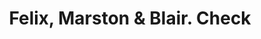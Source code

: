---
doi: 10.7916/D8MW3V3D
date_other: '1880'
date_other_textual: 1880-1889
form: printed ephemera
genre:
- Checks (bank checks)
name:
- Felix, Marston & Blair
object_in_context_url: https://biggert.cul.columbia.edu/items/view/ave_biggert_00185
subject_hierarchical_geographic:
- Chicago, Illinois, United States
subject_name:
- Felix, Marston & Blair
title: Felix, Marston & Blair. Check
sort_title: Felix, Marston & Blair. Check
call_number: ave_biggert_00185
coordinates:
- 41.83694444444445,-87.68472222222222
pid: ave_biggert_00185
identifiers: ave_biggert_00185
thumbnail: https://derivativo-2.library.columbia.edu/iiif/2/ldpd:345158/full/!256,256/0/native.jpg
permalink: /biggert/ave_biggert_00185/
layout: iiif-image-page
---